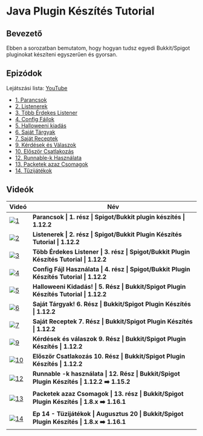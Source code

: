 # Java Plugin Készítés Tutorial

## Bevezető

Ebben a sorozatban bemutatom, hogy hogyan tudsz egyedi Bukkit/Spigot pluginokat készíteni egyszerűen és gyorsan.

## Epizódok

Lejátszási lista: [YouTube](https://www.youtube.com/playlist?list=PLQQLyEsOyJqmFRABUgoJjSwwLluU8VRLI)

- [1. Parancsok](https://youtu.be/xfN4LKUe1Oo)
- [2. Listenerek](https://youtu.be/Qvvt_B2cd3M)
- [3. Több Érdekes Listener](https://youtu.be/18b96CkemP0)
- [4. Config Fájlok](https://youtu.be/EKP6kahGeAI)
- [5. Halloweeni kiadás](https://youtu.be/Wcex_2DmTFg)
- [6. Saját Tárgyak](https://youtu.be/6A7z9qFGpzg)
- [7. Saját Receptek](https://youtu.be/VsZy739GEW4)
- [9. Kérdések és Válaszok](https://youtu.be/MN2hZUxKTeE)
- [10. Először Csatlakozás](https://youtu.be/7pLXa6yQs58)
- [12. Runnable-k Használata](https://youtu.be/4BQ0a8SbNQs)
- [13. Packetek azaz Csomagok](https://youtu.be/jtPm0Fubydc)
- [14. Tűzijátékok](https://youtu.be/bOvZYcl3Xhc)

## Videók

| Videó | Név |
|--|--|
|[![1](https://img.youtube.com/vi/xfN4LKUe1Oo/mqdefault.jpg)](https://youtu.be/xfN4LKUe1Oo)| **Parancsok \| 1. rész \| Spigot/Bukkit plugin készítés \| 1.12.2**|
|[![2](https://img.youtube.com/vi/Qvvt_B2cd3M/mqdefault.jpg)](https://youtu.be/Qvvt_B2cd3M)|**Listenerek \| 2. rész \| Spigot/Bukkit Plugin Készítés Tutorial \| 1.12.2**|
|[![3](https://img.youtube.com/vi/18b96CkemP0/mqdefault.jpg)](https://youtu.be/18b96CkemP0)|**Több Érdekes Listener \| 3. rész \| Spigot/Bukkit Plugin Készítés Tutorial \| 1.12.2**|
|[![4](https://img.youtube.com/vi/EKP6kahGeAI/mqdefault.jpg)](https://youtu.be/EKP6kahGeAI)|**Config Fájl Használata \| 4. rész \| Spigot/Bukkit Plugin Készítés Tutorial \| 1.12.2**|
|[![5](https://img.youtube.com/vi/Wcex_2DmTFg/mqdefault.jpg)](https://youtu.be/Wcex_2DmTFg)|**Halloweeni Kidadás! \| 5. Rész \| Bukkit/Spigot Plugin Készítés Tutorial \| 1.12.2**|
|[![6](https://img.youtube.com/vi/6A7z9qFGpzg/mqdefault.jpg)](https://youtu.be/6A7z9qFGpzg)|**Saját Tárgyak! 6. Rész \| Bukkit/Spigot Plugin Készítés \| 1.12.2**|
|[![7](https://img.youtube.com/vi/VsZy739GEW4/mqdefault.jpg)](https://youtu.be/VsZy739GEW4)|**Saját Receptek 7. Rész \| Bukkit/Spigot Plugin Készítés \| 1.12.2**|
|[![9](https://img.youtube.com/vi/MN2hZUxKTeE/mqdefault.jpg)](https://youtu.be/MN2hZUxKTeE)|**Kérdések és válaszok 9. Rész \| Bukkit/Spigot Plugin Készítés \| 1.12.2**|
|[![10](https://img.youtube.com/vi/7pLXa6yQs58/mqdefault.jpg)](https://youtu.be/7pLXa6yQs58)|**Először Csatlakozás 10. Rész \| Bukkit/Spigot Plugin Készítés \| 1.12.2**|
|[![12](https://img.youtube.com/vi/4BQ0a8SbNQs/mqdefault.jpg)](https://youtu.be/4BQ0a8SbNQs)|**Runnable -k használata \| 12. Rész \| Bukkit/Spigot Plugin Készítés \| 1.12.2 ➡️ 1.15.2**|
|[![13](https://img.youtube.com/vi/jtPm0Fubydc/mqdefault.jpg)](https://youtu.be/jtPm0Fubydc)|**Packetek azaz Csomagok \| 13. rész \| Bukkit/Spigot Plugin Készítés \| 1.8.x ➡️ 1.16.1**|
|[![14](https://img.youtube.com/vi/bOvZYcl3Xhc/mqdefault.jpg)](https://youtu.be/bOvZYcl3Xhc)|**Ep 14 - Tüzijátékok \| Augusztus 20 \| Bukkit/Spigot Plugin Készítés \| 1.8.x ➡️ 1.16.1**|

